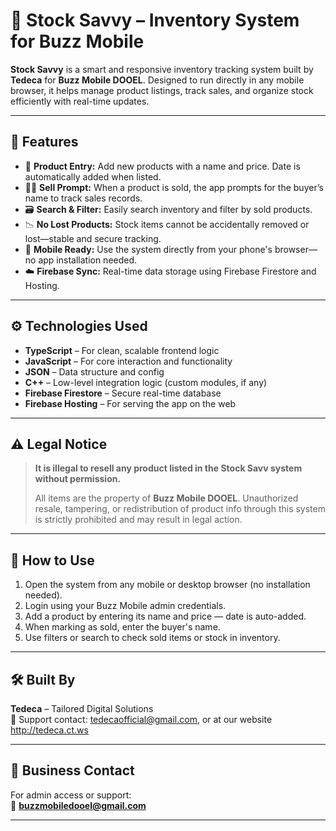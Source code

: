 # 📱 Stock Savvy – Inventory System for Buzz Mobile

**Stock Savvy** is a smart and responsive inventory tracking system built by **Tedeca** for **Buzz Mobile DOOEL**. Designed to run directly in any mobile browser, it helps manage product listings, track sales, and organize stock efficiently with real-time updates.

---

## 🔧 Features

- 🛒 **Product Entry:** Add new products with a name and price. Date is automatically added when listed.
- 🧍‍♂️ **Sell Prompt:** When a product is sold, the app prompts for the buyer’s name to track sales records.
- 🗃️ **Search & Filter:** Easily search inventory and filter by sold products.
- 📉 **No Lost Products:** Stock items cannot be accidentally removed or lost—stable and secure tracking.
- 📲 **Mobile Ready:** Use the system directly from your phone's browser—no app installation needed.
- ☁️ **Firebase Sync:** Real-time data storage using Firebase Firestore and Hosting.

---

## ⚙️ Technologies Used

- **TypeScript** – For clean, scalable frontend logic  
- **JavaScript** – For core interaction and functionality  
- **JSON** – Data structure and config  
- **C++** – Low-level integration logic (custom modules, if any)  
- **Firebase Firestore** – Secure real-time database  
- **Firebase Hosting** – For serving the app on the web

---

## ⚠️ Legal Notice

> **It is illegal to resell any product listed in the Stock Savv system without permission.**  
>  
> All items are the property of **Buzz Mobile DOOEL**. Unauthorized resale, tampering, or redistribution of product info through this system is strictly prohibited and may result in legal action.

---

## 🚀 How to Use

1. Open the system from any mobile or desktop browser (no installation needed).
2. Login using your Buzz Mobile admin credentials.
3. Add a product by entering its name and price — date is auto-added.
4. When marking as sold, enter the buyer's name.
5. Use filters or search to check sold items or stock in inventory.

---

## 🛠️ Built By

**Tedeca** – Tailored Digital Solutions  
📧 Support contact: tedecaofficial@gmail.com, or at our website http://tedeca.ct.ws

---

## 📧 Business Contact

For admin access or support:  
📨 **buzzmobiledooel@gmail.com**

---
